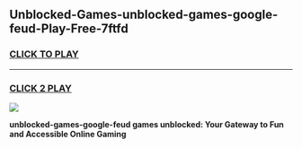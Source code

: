 
## Unblocked-Games-unblocked-games-google-feud-Play-Free-7ftfd
<h3>
<a href="https://premium76.site?title=unblocked-games-google-feud&ref=10A">CLICK TO PLAY</a></h3>
<hr>

<h3>
<a href="https://premium76.site?title=unblocked-games-google-feud&ref=10A">CLICK 2 PLAY</a>
  
</h3>

<a href="https://premium76.site?title=unblocked-games-google-feud&ref=10A"><img src="https://clearcache.store/games.png"></a>


**unblocked-games-google-feud games unblocked: Your Gateway to Fun and Accessible Online Gaming**
